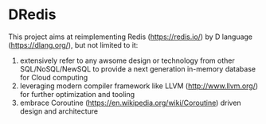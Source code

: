 # DRedis
This project aims at reimplementing Redis (https://redis.io/) by D language (https://dlang.org/), but not limited to it: 
1) extensively refer to any awsome design or technology from other SQL/NoSQL/NewSQL to provide a next generation
   in-memory database for Cloud computing 
2) leveraging  modern compiler framework like LLVM (http://www.llvm.org/) for further optimization and tooling
3) embrace Coroutine (https://en.wikipedia.org/wiki/Coroutine) driven design and architecture
